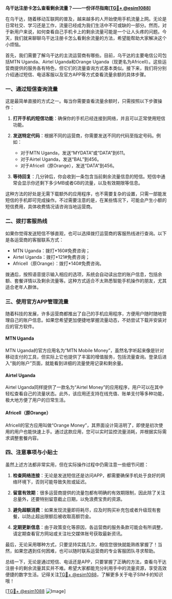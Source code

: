 **乌干达注册卡怎么查看剩余流量？——一份详尽指南[[TG💪+ @esim1088](https://t.me/s/esim1088)]**

在乌干达，随着移动互联网的普及，越来越多的人开始使用手机流量上网。无论是日常社交、学习还是工作，流量已经成为我们生活中不可或缺的一部分。然而，对于新用户来说，如何查看自己手机卡上的剩余流量可能是一个让人头疼的问题。今天，我们就来聊聊乌干达注册卡怎么看剩余流量的方法，希望能帮助大家解决这个小烦恼。

首先，我们需要了解乌干达的主流运营商有哪些。目前，乌干达的主要电信公司包括MTN Uganda、Airtel Uganda和Orange Uganda（现更名为Africell）。这些运营商提供的服务各有特色，但它们的流量查询方式基本类似。接下来，我们将分别介绍通过短信、电话客服以及官方APP等方式查看流量余额的具体步骤。

### 一、通过短信查询流量

这是最简单直接的方式之一。每当你需要查看流量余额时，只需按照以下步骤操作：

1. **打开手机的短信功能**：确保你的手机已经连接到网络，并且可以正常使用短信功能。
   
2. **发送特定代码**：根据不同的运营商，你需要发送不同的代码至指定号码。例如：
   - 对于MTN Uganda，发送“MYDATA”或“DATA”到611。
   - 对于Airtel Uganda，发送“BAL”到456。
   - 对于Africell（原Orange），发送“DATA”到456。

3. **等待回复**：几分钟后，你会收到一条包含当前剩余流量信息的短信。短信中通常会显示你还剩下多少MB或者GB的流量，以及有效期限等信息。

这种方法的好处是无需下载额外的应用程序，也不需要复杂的设置，只需一部能发短信的手机即可完成操作。不过需要注意的是，在某些情况下，可能会产生小额的短信费用，具体收费情况请咨询当地运营商。

### 二、拨打客服热线

如果你觉得发送短信不够直观，也可以选择拨打运营商的客服热线进行查询。以下是各运营商的客服联系方式：

- MTN Uganda：拨打*160#免费咨询；
- Airtel Uganda：拨打*121#免费咨询；
- Africell（原Orange）：拨打*140#免费咨询。

拨通后，按照语音提示输入相应的选项，系统会自动读出您的账户信息，包括余额、套餐详情以及剩余流量等。这种方式适合不太熟悉智能手机操作的朋友，尤其适合老年人群体。

### 三、使用官方APP管理流量

随着科技的发展，许多运营商都推出了自己的手机应用程序，方便用户随时随地管理自己的账户信息。如果您希望更加便捷地掌握流量动态，不妨尝试下载并安装对应的官方软件。

#### MTN Uganda
MTN Uganda的官方应用名为“MTN Mobile Money”，虽然名字听起来像是针对移动支付的工具，但实际上它也提供了丰富的增值服务，包括流量查询。登录后进入“我的账户”页面，就能看到详细的流量使用记录和剩余量。

#### Airtel Uganda
Airtel Uganda同样提供了一款名为“Airtel Money”的应用程序，用户可以在其中轻松查看自己的流量状态。此外，该应用还支持在线充值、账单支付等多种功能，极大地方便了用户的日常生活。

#### Africell（原Orange）
Africell的官方应用叫做“Orange Money”，其界面设计简洁明了，即使是初次使用的用户也能快速上手。通过这款应用，您可以实时监控流量消耗，并根据实际需求调整套餐内容。

### 四、注意事项与小贴士

虽然上述方法都非常实用，但在实际操作过程中仍需注意一些细节问题：

1. **检查网络连接**：无论是发送短信还是访问APP，都需要确保手机处于良好的网络环境下，否则可能导致失败或延迟。
   
2. **留意有效期**：很多运营商提供的流量包都有明确的有效期限制，因此除了关注总量外，还要特别留意截止日期，以免浪费宝贵的资源。
   
3. **避免超额消费**：如果发现流量即将耗尽，应及时购买补充包或者升级现有套餐，以防止超出限额后被收取高额罚金。
   
4. **定期更新信息**：由于政策变化等原因，各运营商的服务条款可能会有所调整，请定期查看官方网站或关注社交媒体账号获取最新资讯。

最后，无论采用哪种方式，只要坚持实践几次，相信您很快就能熟练掌握了！当然，如果您遇到任何困难，也可以随时联系运营商的专业客服团队寻求帮助。

总结一下，无论是通过短信、电话还是APP，只要掌握了正确的方法，查看乌干达注册卡的剩余流量其实并不难。希望大家都能充分利用手中的流量资源，享受高效便捷的数字生活。记得关注[TG💪+ @esim1088](https://t.me/s/esim1088)，了解更多关于电子SIM卡的知识哦！

[[TG💪+ @esim1088](https://t.me/s/esim1088) ![Image](https://i.postimg.cc/4NQfJmqS/Snipaste-2025-05-13-00-14-12.png)]